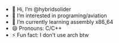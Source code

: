 - 👋 Hi, I’m @hybridsolider
- 👀 I’m interested in programing/aviation
- 🌱 I’m currently learning assembly x86_64
- 😄 Pronouns: C/C++
- ⚡ Fun fact: I don't use arch btw

<!---
hybridsolider/hybridsolider is a ✨ special ✨ repository because its `README.md` (this file) appears on your GitHub profile.
You can click the Preview link to take a look at your changes.
--->
